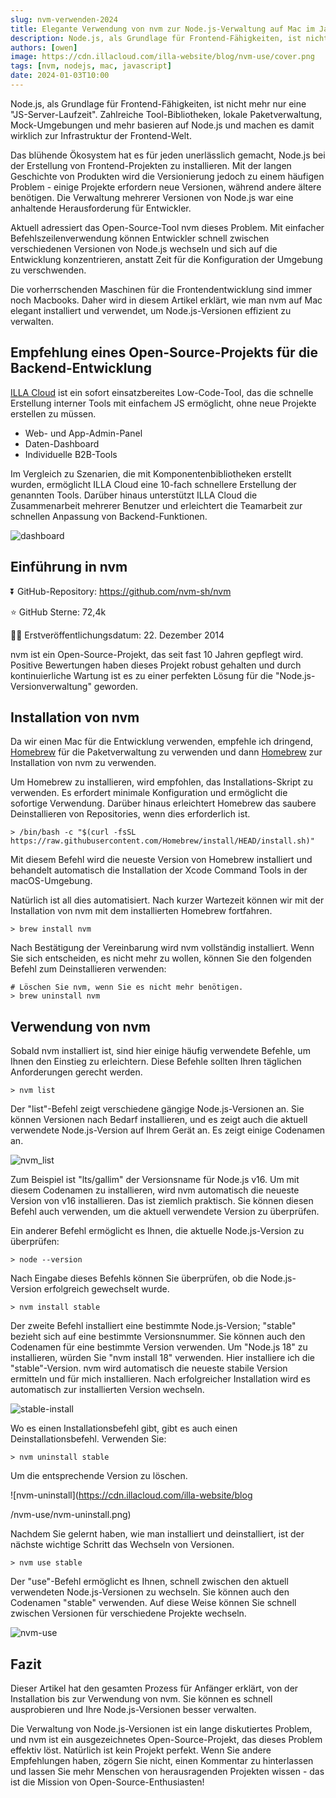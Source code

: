 ```yaml
---
slug: nvm-verwenden-2024
title: Elegante Verwendung von nvm zur Node.js-Verwaltung auf Mac im Jahr 2024
description: Node.js, als Grundlage für Frontend-Fähigkeiten, ist nicht mehr nur eine "JS-Server-Laufzeit".
authors: [owen]
image: https://cdn.illacloud.com/illa-website/blog/nvm-use/cover.png
tags: [nvm, nodejs, mac, javascript]
date: 2024-01-03T10:00
---
```


Node.js, als Grundlage für Frontend-Fähigkeiten, ist nicht mehr nur eine "JS-Server-Laufzeit". Zahlreiche Tool-Bibliotheken, lokale Paketverwaltung, Mock-Umgebungen und mehr basieren auf Node.js und machen es damit wirklich zur Infrastruktur der Frontend-Welt.

Das blühende Ökosystem hat es für jeden unerlässlich gemacht, Node.js bei der Erstellung von Frontend-Projekten zu installieren. Mit der langen Geschichte von Produkten wird die Versionierung jedoch zu einem häufigen Problem - einige Projekte erfordern neue Versionen, während andere ältere benötigen. Die Verwaltung mehrerer Versionen von Node.js war eine anhaltende Herausforderung für Entwickler.

Aktuell adressiert das Open-Source-Tool nvm dieses Problem. Mit einfacher Befehlszeilenverwendung können Entwickler schnell zwischen verschiedenen Versionen von Node.js wechseln und sich auf die Entwicklung konzentrieren, anstatt Zeit für die Konfiguration der Umgebung zu verschwenden.

Die vorherrschenden Maschinen für die Frontendentwicklung sind immer noch Macbooks. Daher wird in diesem Artikel erklärt, wie man nvm auf Mac elegant installiert und verwendet, um Node.js-Versionen effizient zu verwalten.

## Empfehlung eines Open-Source-Projekts für die Backend-Entwicklung

[ILLA Cloud](https://illacloud.com) ist ein sofort einsatzbereites Low-Code-Tool, das die schnelle Erstellung interner Tools mit einfachem JS ermöglicht, ohne neue Projekte erstellen zu müssen.

- Web- und App-Admin-Panel
- Daten-Dashboard
- Individuelle B2B-Tools

Im Vergleich zu Szenarien, die mit Komponentenbibliotheken erstellt wurden, ermöglicht ILLA Cloud eine 10-fach schnellere Erstellung der genannten Tools. Darüber hinaus unterstützt ILLA Cloud die Zusammenarbeit mehrerer Benutzer und erleichtert die Teamarbeit zur schnellen Anpassung von Backend-Funktionen.

![dashboard](https://cdn.illacloud.com/illa-website/blog/nvm-use/dashboard.png)

## Einführung in nvm

⏬ GitHub-Repository: https://github.com/nvm-sh/nvm

⭐ GitHub Sterne: 72,4k

💪🏼 Erstveröffentlichungsdatum: 22. Dezember 2014

nvm ist ein Open-Source-Projekt, das seit fast 10 Jahren gepflegt wird. Positive Bewertungen haben dieses Projekt robust gehalten und durch kontinuierliche Wartung ist es zu einer perfekten Lösung für die "Node.js-Versionverwaltung" geworden.

## Installation von nvm

Da wir einen Mac für die Entwicklung verwenden, empfehle ich dringend, [Homebrew](https://brew.sh) für die Paketverwaltung zu verwenden und dann [Homebrew](https://brew.sh) zur Installation von nvm zu verwenden.

Um Homebrew zu installieren, wird empfohlen, das Installations-Skript zu verwenden. Es erfordert minimale Konfiguration und ermöglicht die sofortige Verwendung. Darüber hinaus erleichtert Homebrew das saubere Deinstallieren von Repositories, wenn dies erforderlich ist.

```shell
> /bin/bash -c "$(curl -fsSL https://raw.githubusercontent.com/Homebrew/install/HEAD/install.sh)"
```

Mit diesem Befehl wird die neueste Version von Homebrew installiert und behandelt automatisch die Installation der Xcode Command Tools in der macOS-Umgebung.

Natürlich ist all dies automatisiert. Nach kurzer Wartezeit können wir mit der Installation von nvm mit dem installierten Homebrew fortfahren.

```shell
> brew install nvm
```

Nach Bestätigung der Vereinbarung wird nvm vollständig installiert. Wenn Sie sich entscheiden, es nicht mehr zu wollen, können Sie den folgenden Befehl zum Deinstallieren verwenden:

```shell
# Löschen Sie nvm, wenn Sie es nicht mehr benötigen.
> brew uninstall nvm
```

## Verwendung von nvm

Sobald nvm installiert ist, sind hier einige häufig verwendete Befehle, um Ihnen den Einstieg zu erleichtern. Diese Befehle sollten Ihren täglichen Anforderungen gerecht werden.

```shell
> nvm list
```

Der "list"-Befehl zeigt verschiedene gängige Node.js-Versionen an. Sie können Versionen nach Bedarf installieren, und es zeigt auch die aktuell verwendete Node.js-Version auf Ihrem Gerät an. Es zeigt einige Codenamen an.

![nvm_list](https://cdn.illacloud.com/illa-website/blog/nvm-use/nvm-list.png)

Zum Beispiel ist "lts/gallim" der Versionsname für Node.js v16. Um mit diesem Codenamen zu installieren, wird nvm automatisch die neueste Version von v16 installieren. Das ist ziemlich praktisch. Sie können diesen Befehl auch verwenden, um die aktuell verwendete Version zu überprüfen.

Ein anderer Befehl ermöglicht es Ihnen, die aktuelle Node.js-Version zu überprüfen:

```shell
> node --version
```

Nach Eingabe dieses Befehls können Sie überprüfen, ob die Node.js-Version erfolgreich gewechselt wurde.

```shell
> nvm install stable
```

Der zweite Befehl installiert eine bestimmte Node.js-Version; "stable" bezieht sich auf eine bestimmte Versionsnummer. Sie können auch den Codenamen für eine bestimmte Version verwenden. Um "Node.js 18" zu installieren, würden Sie "nvm install 18" verwenden. Hier installiere ich die "stable"-Version. nvm wird automatisch die neueste stabile Version ermitteln und für mich installieren. Nach erfolgreicher Installation wird es automatisch zur installierten Version wechseln.

![stable-install](https://cdn.illacloud.com/illa-website/blog/nvm-use/stable-install.png)

Wo es einen Installationsbefehl gibt, gibt es auch einen Deinstallationsbefehl. Verwenden Sie:

```shell
> nvm uninstall stable
```

Um die entsprechende Version zu löschen.

![nvm-uninstall](https://cdn.illacloud.com/illa-website/blog

/nvm-use/nvm-uninstall.png)

Nachdem Sie gelernt haben, wie man installiert und deinstalliert, ist der nächste wichtige Schritt das Wechseln von Versionen.

```shell
> nvm use stable
```

Der "use"-Befehl ermöglicht es Ihnen, schnell zwischen den aktuell verwendeten Node.js-Versionen zu wechseln. Sie können auch den Codenamen "stable" verwenden. Auf diese Weise können Sie schnell zwischen Versionen für verschiedene Projekte wechseln.

![nvm-use](https://cdn.illacloud.com/illa-website/blog/nvm-use/nvm-use.png)

## Fazit

Dieser Artikel hat den gesamten Prozess für Anfänger erklärt, von der Installation bis zur Verwendung von nvm. Sie können es schnell ausprobieren und Ihre Node.js-Versionen besser verwalten.

Die Verwaltung von Node.js-Versionen ist ein lange diskutiertes Problem, und nvm ist ein ausgezeichnetes Open-Source-Projekt, das dieses Problem effektiv löst. Natürlich ist kein Projekt perfekt. Wenn Sie andere Empfehlungen haben, zögern Sie nicht, einen Kommentar zu hinterlassen und lassen Sie mehr Menschen von herausragenden Projekten wissen - das ist die Mission von Open-Source-Enthusiasten!